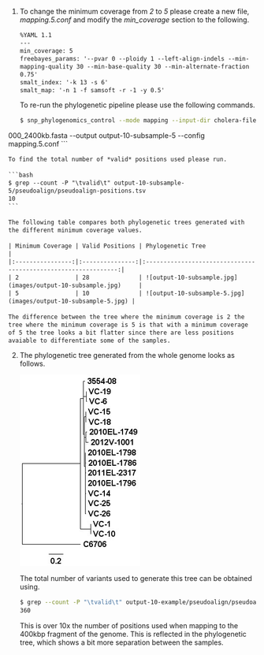 1. To change the minimum coverage from *2* to *5* please create a new file, *mapping.5.conf* and modify the *min_coverage* section to the following.

    ```
    %YAML 1.1
    ---
    min_coverage: 5
    freebayes_params: '--pvar 0 --ploidy 1 --left-align-indels --min-mapping-quality 30 --min-base-quality 30 --min-alternate-fraction 0.75'
    smalt_index: '-k 13 -s 6'
    smalt_map: '-n 1 -f samsoft -r -1 -y 0.5'
    ```

    To re-run the phylogenetic pipeline please use the following commands.
    
    ```bash
    $ snp_phylogenomics_control --mode mapping --input-dir cholera-files-subsample/fastq/ --reference cholera-files-subsample/reference/2010EL-1786-c1_2
000_2400kb.fasta --output output-10-subsample-5 --config mapping.5.conf
    ```

    To find the total number of *valid* positions used please run.
    
    ```bash
    $ grep --count -P "\tvalid\t" output-10-subsample-5/pseudoalign/pseudoalign-positions.tsv
    10
    ```

    The following table compares both phylogenetic trees generated with the different minimum coverage values.
   
    | Minimum Coverage | Valid Positions | Phylogenetic Tree                                              |
    |:----------------:|:---------------:|:--------------------------------------------------------------:|
    | 2                | 28              | ![output-10-subsample.jpg](images/output-10-subsample.jpg)     |
    | 5                | 10              | ![output-10-subsample-5.jpg](images/output-10-subsample-5.jpg) |

    The difference between the tree where the minimum coverage is 2 the tree where the minimum coverage is 5 is that with a minimum coverage of 5 the tree looks a bit flatter since there are less positions avaiable to differentiate some of the samples.

2. The phylogenetic tree generated from the whole genome looks as follows.

    ![output-10-tree.jpg](images/output-10-tree.jpg)

    The total number of variants used to generate this tree can be obtained using.

    ```bash
    $ grep --count -P "\tvalid\t" output-10-example/pseudoalign/pseudoalign-positions.tsv
    360
    ```

    This is over 10x the number of positions used when mapping to the 400kbp fragment of the genome.  This is reflected in the phylogenetic tree, which shows a bit more separation between the samples.
